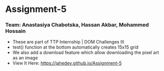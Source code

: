 # Assignment-5

### Team: Anastasiya Chabotska, Hassan Akbar, Mohammed Hossain

- These are part of TTP Internship | DOM Challenges III
- test() function at the bottom automatically creates 15x15 grid
- We also add a download feature which allow downloading the pixel art as an image
- View It Here: https://jahedev.github.io/Assignment-5
